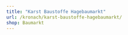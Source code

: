 ```yaml
---
title: "Karst Baustoffe Hagebaumarkt"
url: /kronach/karst-baustoffe-hagebaumarkt/
shop: Baumarkt
---
```

